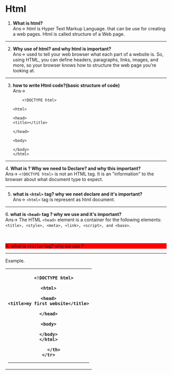 # Html

1. <strong>What is html?</strong><br>
	Ans-> html is Hyper Text Markup Language. that can be use for creating a web pages. Html is called structure of a Web page.

********************************************************************************************************************************************************************************* 
2. <strong>Why use of html? and why html is important?</strong><br>
Ans-> used to tell your web browser what each part of a website is. So, using HTML, you can define headers, paragraphs, links, images, and more, so your browser knows how to structure the web page you're looking at.
 
*********************************************************************************************************************************************************************************
3. <strong>how to write Html code?(basic structure of code)</strong><br>
Ans->
	```language
		<!DOCTYPE html>

	<html>

	<head>
	<title></title>

	</head>

	<body>

	</body>
	</html>
	```



*********************************************************************************************************************************************************************************  
4.<strong> What is <!DOCTYPE html> ? Why we need to Declare? and why this important? </strong> <br>
 Ans-> ```<!DOCTYPE html>```  is not an HTML tag. It is an "information" to the browser about what document type to expect.
********************************************************************************************************************************************************************************
5. <strong>what is ```<html>``` tag?  why we neet declare and it's important?</strong><br>
 Ans-> ```<html>``` tag is represent as html document.
 ********************************************************************************************************************************************************************************
6.<strong> what is ```<head>``` tag ? why we use and it's important?</strong> <br>
 Ans-> The HTML ```<head>``` element is a container for the following elements: ```<title>, <style>, <meta>, <link>, <script>, and <base>```.
	<br>
	<br>				
	<p style="background-color: red">A. what is ```<title>``` tag? why we use ?</p>
	
*********************************************************************************************************************************************************************************
Example.	
	<table>
	<tr>
		<th>
	
		<!DOCTYPE html>

	<html>

	<head>
	<title>my first website</title>

	</head>

	<body>

	</body>
	</html>
	
		</th>
	</tr>
*********************************************************************************************************************************************************************************

 
